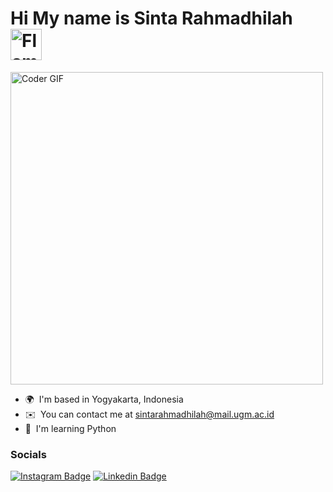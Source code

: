   Hi My name is Sinta Rahmadhilah <img src="https://raw.githubusercontent.com/Tarikul-Islam-Anik/Animated-Fluent-Emojis/master/Emojis/Animals/Flamingo.png" alt="Flamingo" width="50" height="50" />
=========================================================================================================================================
  <img src="https://media.giphy.com/media/SWoSkN6DxTszqIKEqv/giphy.gif" alt="Coder GIF" width="500" >

* 🌍  I'm based in Yogyakarta, Indonesia
* ✉️  You can contact me at [sintarahmadhilah@mail.ugm.ac.id](mailto:sintarahmadhilah@mail.ugm.ac.id)
* 🧠  I'm learning Python


### Socials
[![Instagram Badge](https://img.shields.io/badge/-@sintarhmma-purple?style=flat&logo=instagram&logoColor=white&link=https://instagram.com/sintarahmma/)](https://instagram.com/sintarahmma)
[![Linkedin Badge](https://img.shields.io/badge/-SintaRahmadhilah-blue?style=flat&logo=Linkedin&logoColor=white&link=https://www.linkedin.com/in/SintaRahmadhilah/)](https://www.linkedin.com/in/SintaRahmadhilah/)

